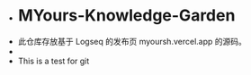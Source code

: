 - # MYours-Knowledge-Garden
- 此仓库存放基于 Logseq 的发布页 myoursh.vercel.app 的源码。
-
- This is a test for git